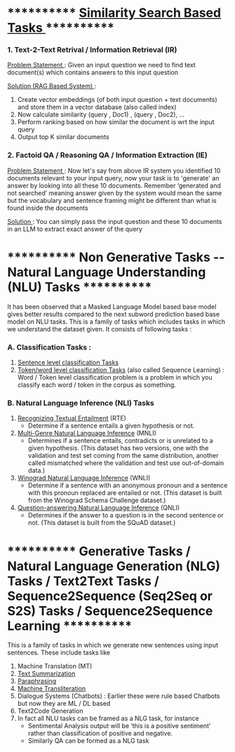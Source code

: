 # ********** <ins> Similarity Search Based Tasks </ins> ********** 

### 1. Text-2-Text Retrival / Information Retrieval (IR)

<ins> Problem Statement </ins> : Given an input question we need to find text document(s) which contains answers to this input question

<ins> Solution (RAG Based System) </ins> : 
1. Create vector embeddings (of both input question + text documents) and store them in a vector database (also called index)
2. Now calculate similarity (query , Doc1) , (query , Doc2), ... 
4. Perform ranking based on how similar the document is wrt the input query
5. Output top K similar documents



### 2. Factoid QA / Reasoning QA / Information Extraction (IE)
<ins> Problem Statement </ins> : Now let's say from above IR system you identified 10 documents relevant to your input query, now your task is to 'generate' an answer by looking into all these 10 documents. Remember ‘generated and not searched’ meaning answer given by the system would mean the same but the vocabulary and sentence framing might be different than what is found inside the documents

<ins> Solution </ins> : 
You can simply pass the input question and these 10 documents in an LLM to extract exact answer of the query








# ********** Non Generative Tasks -- Natural Language Understanding (NLU) Tasks ********** 
It has been observed that a Masked Language Model based base model gives better results compared to the next subword prediction based base model on NLU tasks. This is a family of tasks which includes tasks in which we understand the dataset given. It consists of following tasks : 

### A. Classification Tasks : 
1. [Sentence level classification Tasks](https://github.com/khetansarvesh/NLP/tree/main/unitask_downstream_nlp/Sentence-Level-Classification)
2. [Token/word level classification Tasks](https://github.com/khetansarvesh/NLP/tree/main/unitask_downstream_nlp/Word-Level-Classification) (also called Sequence Learning) : Word / Token level classification problem is a problem in which you classify each word / token in the corpus as something.

### B. Natural Language Inference (NLI) Tasks
1. [Recognizing Textual Entailment](https://aclweb.org/aclwiki/Recognizing_Textual_Entailment) (RTE)
   - Determine if a sentence entails a given hypothesis or not.
3. [Multi-Genre Natural Language Inference](https://arxiv.org/abs/1704.05426) (MNLI)
   - Determines if a sentence entails, contradicts or is unrelated to a given hypothesis. (This dataset has two versions, one with the validation and test set coming from the same distribution, another called mismatched where the validation and test use out-of-domain data.)
4. [Winograd Natural Language Inference](https://cs.nyu.edu/~davise/papers/WinogradSchemas/WS.html) (WNLI)
   - Determine if a sentence with an anonymous pronoun and a sentence with this pronoun replaced are entailed or not. (This dataset is built from the Winograd Schema Challenge dataset.)
5. [Question-answering Natural Language Inference](https://rajpurkar.github.io/SQuAD-explorer/) (QNLI)
   - Determines if the answer to a question is in the second sentence or not. (This dataset is built from the SQuAD dataset.)










# ********** Generative Tasks / Natural Language Generation (NLG) Tasks / Text2Text Tasks / Sequence2Sequence (Seq2Seq or S2S) Tasks / Sequence2Sequence Learning **********
This is a family of tasks in which we generate new sentences using input sentences. These include tasks like
  1. Machine Translation (MT)
  2. [Text Summarization](https://github.com/khetansarvesh/NLP/tree/main/unitask_downstream_nlp/text_summarization)
  3. [Paraphrasing](https://github.com/khetansarvesh/NLP/blob/main/unitask_downstream_nlp/imgs/paraphrase.png)
  4. [Machine Transliteration](https://github.com/khetansarvesh/NLP/blob/main/unitask_downstream_nlp/imgs/trans.png)
  5. Dialogue Systems (Chatbots) : Earlier these were rule based Chatbots but now they are ML / DL based
  6. Text2Code Generation
  7. In fact all NLU tasks can be framed as a NLG task, for instance
     - Sentimental Analysis output will be ‘this is a positive sentiment’ rather than classification of positive and negative.
     - Similarly QA can be formed as a NLG task

